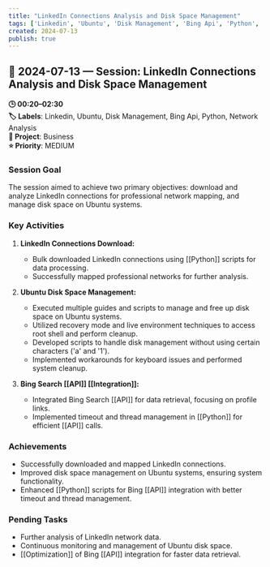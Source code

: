 ```yaml
---
title: "LinkedIn Connections Analysis and Disk Space Management"
tags: ['Linkedin', 'Ubuntu', 'Disk Management', 'Bing Api', 'Python', 'Network Analysis']
created: 2024-07-13
publish: true
---
```


## 📅 2024-07-13 — Session: LinkedIn Connections Analysis and Disk Space Management

**🕒 00:20–02:30**  
**🏷️ Labels**: Linkedin, Ubuntu, Disk Management, Bing Api, Python, Network Analysis  
**📂 Project**: Business  
**⭐ Priority**: MEDIUM  


### Session Goal
The session aimed to achieve two primary objectives: download and analyze LinkedIn connections for professional network mapping, and manage disk space on Ubuntu systems.

### Key Activities
1. **LinkedIn Connections Download:**
   - Bulk downloaded LinkedIn connections using [[Python]] scripts for data processing.
   - Successfully mapped professional networks for further analysis.

2. **Ubuntu Disk Space Management:**
   - Executed multiple guides and scripts to manage and free up disk space on Ubuntu systems.
   - Utilized recovery mode and live environment techniques to access root shell and perform cleanup.
   - Developed scripts to handle disk management without using certain characters ('a' and '1').
   - Implemented workarounds for keyboard issues and performed system cleanup.

3. **Bing Search [[API]] [[Integration]]:**
   - Integrated Bing Search [[API]] for data retrieval, focusing on profile links.
   - Implemented timeout and thread management in [[Python]] for efficient [[API]] calls.

### Achievements
- Successfully downloaded and mapped LinkedIn connections.
- Improved disk space management on Ubuntu systems, ensuring system functionality.
- Enhanced [[Python]] scripts for Bing [[API]] integration with better timeout and thread management.

### Pending Tasks
- Further analysis of LinkedIn network data.
- Continuous monitoring and management of Ubuntu disk space.
- [[Optimization]] of Bing [[API]] integration for faster data retrieval.
